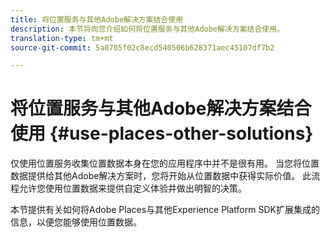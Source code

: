 ```yaml
---
title: 将位置服务与其他Adobe解决方案结合使用
description: 本节将向您介绍如何将位置服务与其他Adobe解决方案结合使用。
translation-type: tm+mt
source-git-commit: 5a0705f02c8ecd540506b628371aec45107df7b2

---
```



# 将位置服务与其他Adobe解决方案结合使用 {#use-places-other-solutions}

仅使用位置服务收集位置数据本身在您的应用程序中并不是很有用。 当您将位置数据提供给其他Adobe解决方案时，您将开始从位置数据中获得实际价值。 此流程允许您使用位置数据来提供自定义体验并做出明智的决策。

本节提供有关如何将Adobe Places与其他Experience Platform SDK扩展集成的信息，以便您能够使用位置数据。